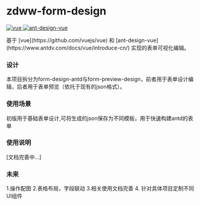 # zdww-form-design

<p>
  <a href="https://github.com/vuejs/vue">
    <img src="https://img.shields.io/badge/vue-2.6.5-brightgreen.svg" alt="vue">
  </a>
  <a href="https://github.com/vueComponent/ant-design-vue">
    <img src="https://img.shields.io/badge/Ant%20Design%20Vue-1.7.2-blue" alt="ant-design-vue">
  </a>
</p>
基于 [vue](https://github.com/vuejs/vue) 和 [ant-design-vue](https://www.antdv.com/docs/vue/introduce-cn/) 实现的表单可视化编辑。

### 设计
本项目拆分为form-design-antd与form-preview-design，前者用于表单设计编辑，后者用于表单预览（依托于现有的json格式）。

### 使用场景
初版用于基础表单设计,可将生成的json保存为不同模板，用于快速构建antd的表单

### 使用说明
[文档完善中...]

### 未来
1.操作配图 2.表格布局，字段联动 3.相关使用文档完善 4. 针对具体项目定制不同UI组件
